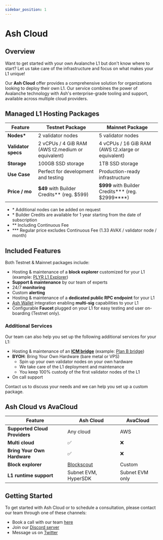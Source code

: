 ```yaml
---
sidebar_position: 1
---
```


# Ash Cloud

## Overview

Want to get started with your own Avalanche L1 but don't know where to start? Let us take care of the infrastructure and focus on what makes your L1 unique!

Our **Ash Cloud** offer provides a comprehensive solution for organizations looking to deploy their own L1. Our service combines the power of Avalanche technology with Ash's enterprise-grade tooling and support, available across multiple cloud providers.

## Managed L1 Hosting Packages

| **Feature**         | **Testnet Package**                               | **Mainnet Package**                                      |
| ------------------- | ------------------------------------------------- | -------------------------------------------------------- |
| **Nodes\***         | 2 validator nodes                                 | 5 validator nodes                                        |
| **Validator specs** | 2 vCPUs / 4 GiB RAM (AWS t2.medium or equivalent) | 4 vCPUs / 16 GiB RAM (AWS t2.xlarge or equivalent)       |
| **Storage**         | 100GB SSD storage                                 | 1TB SSD storage                                          |
| **Use Case**        | Perfect for development and testing               | Production-ready infrastructure                          |
| **Price / mo**      | **$49** with Builder Credits\*\* (reg. $599)      | **$999** with Builder Credits\*\*\* (reg. $2999\*\*\*\*) |

- \* Additional nodes can be added on request
- \* Builder Credits are available for 1 year starting from the date of subscription
- \*\* Including Continuous Fee 
- \*\*\* Regular price excludes Continuous Fee (1.33 AVAX / validator node / month)

## Included Features

Both Testnet & Mainnet packages include:
- Hosting & maintenance of a **block explorer** customized for your L1 (example: [PLYR L1 Explorer](https://explorer.plyr.network/))
- **Support & maintenance** by our team of experts
- 24/7 **monitoring**
- Custom **alerting**
- Hosting & maintenance of a **dedicated public RPC endpoint** for your L1
- [Ash Wallet](https://ashavax.hashnode.dev/announcing-ash-wallet-for-avalanche-l1s) integration enabling **multi-sig** capabilities to your L1
- Configurable **Faucet** plugged on your L1 for easy testing and user on-boarding (Testnet only).

### Additional Services

Our team can also help you set up the following additional services for your L1:

- Hosting & maintenance of an **[ICM bridge](https://build.avax.network/docs/cross-chain/avalanche-warp-messaging/overview)** (example: [Plan B bridge](https://plan-b.gitbook.io/docs/user-guides/bridge-from-avalanche))
- **BYOH**: Bring Your Own Hardware (bare metal or VPS)
  - Spin up your own validator nodes on your own hardware
  - We take care of the L1 deployment and maintenance
  - You keep 100% custody of the first validator nodes of the L1
- On call support

Contact us to discuss your needs and we can help you set up a custom package.

## Ash Cloud vs AvaCloud

| **Feature**                   | **Ash Cloud**                             | **AvaCloud**    |
| ----------------------------- | ----------------------------------------- | --------------- |
| **Supported Cloud Providers** | Any cloud                                 | AWS             |
| **Multi cloud**               | ✅                                         | ❌               |
| **Bring Your Own Hardware**   | ✅                                         | ❌               |
| **Block explorer**            | [Blockscout](https://www.blockscout.com/) | Custom          |
| **L1 runtime support**        | Subnet EVM, HyperSDK                      | Subnet EVM only |

## Getting Started

To get started with Ash Cloud or to schedule a consultation, please contact our team through one of these channels:
- Book a call with our team [here](https://calendly.com/ash-e36knots/30min?month=2025-02)
- Join our [Discord server](https://discord.gg/ktSyGrzWXy)
- Message us on [Twitter](https://twitter.com/ash_avax)